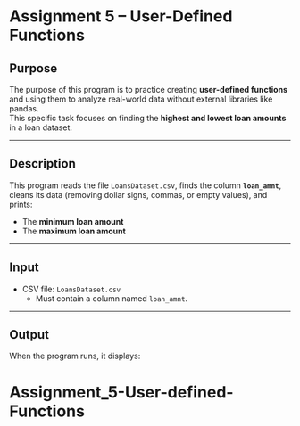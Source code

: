 # Assignment 5 – User-Defined Functions

## Purpose  
The purpose of this program is to practice creating **user-defined functions** and using them to analyze real-world data without external libraries like pandas.  
This specific task focuses on finding the **highest and lowest loan amounts** in a loan dataset.

---

## Description  
This program reads the file `LoansDataset.csv`, finds the column **`loan_amnt`**, cleans its data (removing dollar signs, commas, or empty values), and prints:
- The **minimum loan amount**  
- The **maximum loan amount**

---

## Input  
- CSV file: `LoansDataset.csv`  
  - Must contain a column named `loan_amnt`.

---

## Output  
When the program runs, it displays:
# Assignment_5-User-defined-Functions
